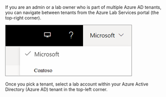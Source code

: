 If you are an admin or a lab owner who is part of multiple Azure AD tenants, you can navigate between tenants from the Azure Lab Services portal (the top-right corner). 

![Pick a tenant](../media/multi-tenant-support/picker.png)

Once you pick a tenant, select a lab account within your Azure Active Directory (Azure AD) tenant in the top-left corner.
